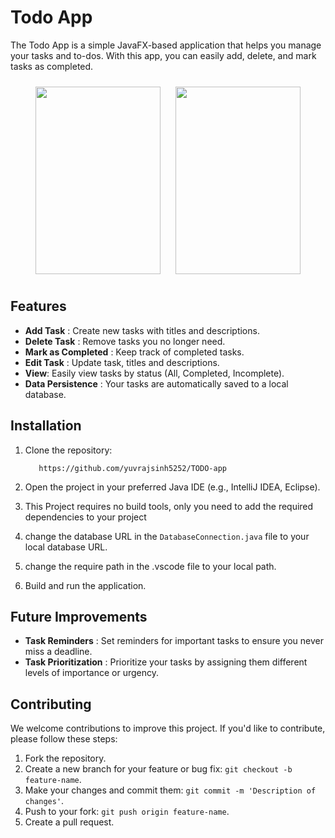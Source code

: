 # Todo App

The Todo App is a simple JavaFX-based application that helps you manage your tasks and to-dos. With this app, you can easily add, delete, and mark tasks as completed.

<p align="center">
    <img src="https://github.com/yuvrajsinh5252/TODO-app/assets/117096680/66491b36-ab38-4118-b8b0-1b3a939171aa" width="200" height="300" style="padding:10px">
    <img src="https://github.com/yuvrajsinh5252/TODO-app/assets/117096680/d68b498a-b601-4df6-9bbf-78e14297205c" width="200" height="300" style="padding:10px">
</p>

## Features

- **Add Task** : Create new tasks with titles and descriptions.
- **Delete Task** : Remove tasks you no longer need.
- **Mark as Completed** : Keep track of completed tasks.
- **Edit Task** : Update task, titles and descriptions.
- **View**: Easily view tasks by status (All, Completed, Incomplete).
- **Data Persistence** : Your tasks are automatically saved to a local database.

## Installation

1. Clone the repository:

   ```git clone
      https://github.com/yuvrajsinh5252/TODO-app
   ```

2. Open the project in your preferred Java IDE (e.g., IntelliJ IDEA, Eclipse).
3. This Project requires no build tools, only you need to add the required dependencies to your project
4. change the database URL in the `DatabaseConnection.java` file to your local database URL.
5. change the require path in the .vscode file to your local path.
6. Build and run the application.

## Future Improvements

- **Task Reminders** : Set reminders for important tasks to ensure you never miss a deadline.
- **Task Prioritization** : Prioritize your tasks by assigning them different levels of importance or urgency.

## Contributing

We welcome contributions to improve this project. If you'd like to contribute, please follow these steps:

1. Fork the repository.
2. Create a new branch for your feature or bug fix: `git checkout -b feature-name`.
3. Make your changes and commit them: `git commit -m 'Description of changes'`.
4. Push to your fork: `git push origin feature-name`.
5. Create a pull request.
